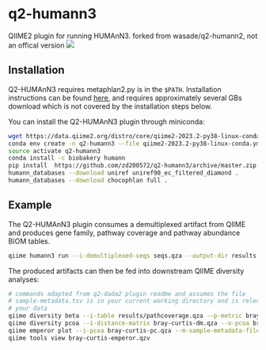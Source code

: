 # q2-humann3

QIIME2 plugin for running HUMAnN3. forked from wasade/q2-humann2, not an offical version
![](https://user-images.githubusercontent.com/20882745/229346119-691da579-ecf6-46e9-836f-aec5007de0da.png)

## Installation

Q2-HUMAnN3 requires metaphlan2.py is in the ``$PATH``. Installation instructions can be found [here](https://bitbucket.org/biobakery/metaphlan2), and requires approximately several GBs download which is not covered by the installation steps below.

You can install the Q2-HUMAnN3 plugin through miniconda:

```bash
wget https://data.qiime2.org/distro/core/qiime2-2023.2-py38-linux-conda.yml
conda env create -n q2-humann3 --file qiime2-2023.2-py38-linux-conda.yml
source activate q2-humann3
conda install -c biobakery humann
pip install  https://github.com/zd200572/q2-humann3/archive/master.zip
humann_databases --download uniref uniref90_ec_filtered_diamond .
humann_databases --download chocophlan full .
```

## Example

The Q2-HUMAnN3 plugin consumes a demultiplexed artifact from QIIME and produces gene family, pathway coverage and pathway abundance BIOM tables. 

```bash
qiime humann3 run --i-demultiplexed-seqs seqs.qza --output-dir results --p-threads=1
```

The produced artifacts can then be fed into downstream QIIME diversity analyses:

```bash
# commands adapted from q2-dada2 plugin readme and assumes the file 
# sample-metadata.tsv is in your current working directory and is relevant for
# your data
qiime diversity beta --i-table results/pathcoverage.qza --p-metric braycurtis --o-distance-matrix bray-curtis-dm
qiime diversity pcoa --i-distance-matrix bray-curtis-dm.qza --o-pcoa bray-curtis-pc
qiime emperor plot --i-pcoa bray-curtis-pc.qza --m-sample-metadata-file sample-metadata.tsv --o-visualization bray-curtis-emperor
qiime tools view bray-curtis-emperor.qzv
```
